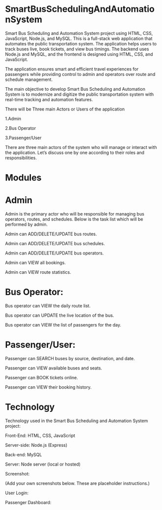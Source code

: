 # SmartBusSchedulingAndAutomationSystem
Smart Bus Scheduling and Automation System project using HTML, CSS, JavaScript, Node.js, and MySQL. This is a full-stack web application that automates the public transportation system. The application helps users to track buses live, book tickets, and view bus timings. The backend uses Node.js and MySQL, and the frontend is designed using HTML, CSS, and JavaScript.

The application ensures smart and efficient travel experiences for passengers while providing control to admin and operators over route and schedule management.


The main objective to develop Smart Bus Scheduling and Automation System is to modernize and digitize the public transportation system with real-time tracking and automation features.

There will be Three main Actors or Users of the application

1.Admin

2.Bus Operator

3.Passenger/User

There are three main actors of the system who will manage or interact with the application. Let’s discuss one by one according to their roles and responsibilities.

# Modules
# Admin
Admin is the primary actor who will be responsible for managing bus operators, routes, and schedules. Below is the task list which will be performed by admin.

Admin can ADD/DELETE/UPDATE bus routes.

Admin can ADD/DELETE/UPDATE bus schedules.

Admin can ADD/DELETE/UPDATE bus operators.

Admin can VIEW all bookings.

Admin can VIEW route statistics.

# Bus Operator:
Bus operator can VIEW the daily route list.

Bus operator can UPDATE the live location of the bus.

Bus operator can VIEW the list of passengers for the day.

# Passenger/User:
Passenger can SEARCH buses by source, destination, and date.

Passenger can VIEW available buses and seats.

Passenger can BOOK tickets online.

Passenger can VIEW their booking history.

# Technology
Technology used in the Smart Bus Scheduling and Automation System project:

Front-End: HTML, CSS, JavaScript

Server-side: Node.js (Express)

Back-end: MySQL

Server: Node server (local or hosted)



Screenshot:

(Add your own screenshots below. These are placeholder instructions.)







User Login:


Passenger Dashboard:
